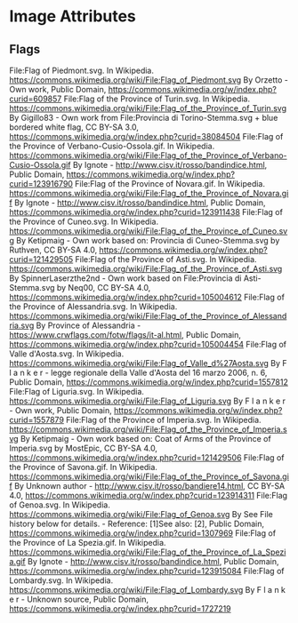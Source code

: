 # Image Attributes
## Flags
File:Flag of Piedmont.svg. In Wikipedia. https://commons.wikimedia.org/wiki/File:Flag_of_Piedmont.svg
By Orzetto - Own work, Public Domain, https://commons.wikimedia.org/w/index.php?curid=609857
File:Flag of the Province of Turin.svg. In Wikipedia. https://commons.wikimedia.org/wiki/File:Flag_of_the_Province_of_Turin.svg
By Gigillo83 - Own work from File:Provincia di Torino-Stemma.svg + blue bordered white flag, CC BY-SA 3.0, https://commons.wikimedia.org/w/index.php?curid=38084504
File:Flag of the Province of Verbano-Cusio-Ossola.gif. In Wikipedia. https://commons.wikimedia.org/wiki/File:Flag_of_the_Province_of_Verbano-Cusio-Ossola.gif
By Ignote - http://www.cisv.it/rosso/bandindice.html, Public Domain, https://commons.wikimedia.org/w/index.php?curid=123916790
File:Flag of the Province of Novara.gif. In Wikipedia. https://commons.wikimedia.org/wiki/File:Flag_of_the_Province_of_Novara.gif
By Ignote - http://www.cisv.it/rosso/bandindice.html, Public Domain, https://commons.wikimedia.org/w/index.php?curid=123911438
File:Flag of the Province of Cuneo.svg. In Wikipedia. https://commons.wikimedia.org/wiki/File:Flag_of_the_Province_of_Cuneo.svg
By Ketipmaig - Own work based on: Provincia di Cuneo-Stemma.svg by Ruthven, CC BY-SA 4.0, https://commons.wikimedia.org/w/index.php?curid=121429505
File:Flag of the Province of Asti.svg. In Wikipedia. https://commons.wikimedia.org/wiki/File:Flag_of_the_Province_of_Asti.svg
By SpinnerLaserzthe2nd - Own work based on File:Provincia di Asti-Stemma.svg by Neq00, CC BY-SA 4.0, https://commons.wikimedia.org/w/index.php?curid=105004612
File:Flag of the Province of Alessandria.svg. In Wikipedia. https://commons.wikimedia.org/wiki/File:Flag_of_the_Province_of_Alessandria.svg
By Province of Alessandria - https://www.crwflags.com/fotw/flags/it-al.html, Public Domain, https://commons.wikimedia.org/w/index.php?curid=105004454
File:Flag of Valle d'Aosta.svg. In Wikipedia. https://commons.wikimedia.org/wiki/File:Flag_of_Valle_d%27Aosta.svg
By F l a n k e r - legge regionale della Valle d&#039;Aosta del 16 marzo 2006, n. 6, Public Domain, https://commons.wikimedia.org/w/index.php?curid=1557812
File:Flag of Liguria.svg. In Wikipedia. https://commons.wikimedia.org/wiki/File:Flag_of_Liguria.svg
By F l a n k e r - Own work, Public Domain, https://commons.wikimedia.org/w/index.php?curid=1557879
File:Flag of the Province of Imperia.svg. In Wikipedia. https://commons.wikimedia.org/wiki/File:Flag_of_the_Province_of_Imperia.svg
By Ketipmaig - Own work based on: Coat of Arms of the Province of Imperia.svg by MostEpic, CC BY-SA 4.0, https://commons.wikimedia.org/w/index.php?curid=121429506
File:Flag of the Province of Savona.gif. In Wikipedia. https://commons.wikimedia.org/wiki/File:Flag_of_the_Province_of_Savona.gif
By Unknown author - http://www.cisv.it/rosso/bandiere14.html, CC BY-SA 4.0, https://commons.wikimedia.org/w/index.php?curid=123914311
File:Flag of Genoa.svg. In Wikipedia. https://commons.wikimedia.org/wiki/File:Flag_of_Genoa.svg
By See File history below for details. - Reference: [1]See also: [2], Public Domain, https://commons.wikimedia.org/w/index.php?curid=1307969
File:Flag of the Province of La Spezia.gif. In Wikipedia. https://commons.wikimedia.org/wiki/File:Flag_of_the_Province_of_La_Spezia.gif
By Ignote - http://www.cisv.it/rosso/bandindice.html, Public Domain, https://commons.wikimedia.org/w/index.php?curid=123915084
File:Flag of Lombardy.svg. In Wikipedia. https://commons.wikimedia.org/wiki/File:Flag_of_Lombardy.svg
By F l a n k e r - Unknown source, Public Domain, https://commons.wikimedia.org/w/index.php?curid=1727219
